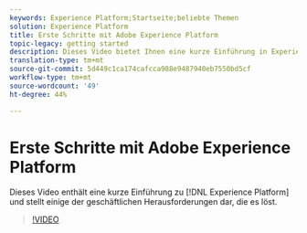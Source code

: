 ```yaml
---
keywords: Experience Platform;Startseite;beliebte Themen
solution: Experience Platform
title: Erste Schritte mit Adobe Experience Platform
topic-legacy: getting started
description: Dieses Video bietet Ihnen eine kurze Einführung in Experience Platform und beschreibt die geschäftlichen Herausforderungen, die damit gelöst werden können.
translation-type: tm+mt
source-git-commit: 5d449c1ca174cafcca988e9487940eb7550bd5cf
workflow-type: tm+mt
source-wordcount: '49'
ht-degree: 44%

---
```



# Erste Schritte mit Adobe Experience Platform

Dieses Video enthält eine kurze Einführung zu [!DNL Experience Platform] und stellt einige der geschäftlichen Herausforderungen dar, die es löst.

>[!VIDEO](https://video.tv.adobe.com/v/32797?quality=12&learn=on)